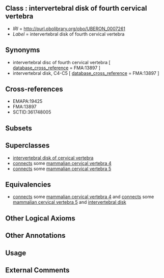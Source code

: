 
## Class : intervertebral disk of fourth cervical vertebra

 * *IRI* = http://purl.obolibrary.org/obo/UBERON_0007261
 * *Label* = intervertebral disk of fourth cervical vertebra

## Synonyms

 * intervertebral disc of fourth cervical vertebra [ [database_cross_reference](../../ef/oboInOwl#hasDbXref.md) = FMA:13897 ]
 * intervertebral disk, C4-C5 [ [database_cross_reference](../../ef/oboInOwl#hasDbXref.md) = FMA:13897 ]

## Cross-references

 * EMAPA:19425
 * FMA:13897
 * SCTID:361748005

## Subsets


## Superclasses

 * [intervertebral disk of cervical vertebra](../../UBERON/52/UBERON_0007252.md)
 * [connects](../../ts/core#connects.md) some [mammalian cervical vertebra 4](../../UBERON/13/UBERON_0004613.md)
 * [connects](../../ts/core#connects.md) some [mammalian cervical vertebra 5](../../UBERON/14/UBERON_0004614.md)

## Equivalencies

 * [connects](../../ts/core#connects.md) some [mammalian cervical vertebra 4](../../UBERON/13/UBERON_0004613.md) and [connects](../../ts/core#connects.md) some [mammalian cervical vertebra 5](../../UBERON/14/UBERON_0004614.md) and [intervertebral disk](../../UBERON/66/UBERON_0001066.md)

## Other Logical Axioms


## Other Annotations


## Usage


## External Comments


